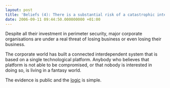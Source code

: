 ```yaml
---
layout: post
title: 'Beliefs (4): There is a substantial risk of a catastrophic internet event'
date: 2006-09-11 09:44:50.000000000 +01:00
---
```

Despite all their investment in perimeter security, major corporate organisations are under a real threat of losing business or even losing their business.

The corporate world has built a connected interdependent system that is based on a single technological platform. Anybody who believes that platform is not able to be compromised, or that nobody is interested in doing so, is living in a fantasy world.

The evidence is public and the <a href="http://dominicsayers.wordpress.com/2006/09/08/climate-change/">logic</a> is simple.
